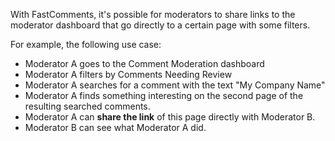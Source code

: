 With FastComments, it's possible for moderators to share links to the moderator dashboard that go directly to a certain page with some filters.

For example, the following use case:

- Moderator A goes to the Comment Moderation dashboard
- Moderator A filters by Comments Needing Review
- Moderator A searches for a comment with the text "My Company Name"
- Moderator A finds something interesting on the second page of the resulting searched comments.
- Moderator A can **share the link** of this page directly with Moderator B.
- Moderator B can see what Moderator A did.
